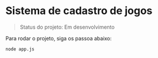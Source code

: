 <h1>Sistema de cadastro de jogos</h1>

> Status do projeto: Em desenvolvimento

Para rodar o projeto, siga os passoa abaixo:

```
node app.js
```

